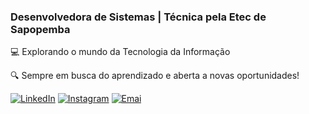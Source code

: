 ### Desenvolvedora de Sistemas | Técnica pela Etec de Sapopemba
💻 Explorando o mundo da Tecnologia da Informação

🔍 Sempre em busca do aprendizado e aberta a novas oportunidades!

[![LinkedIn](https://img.shields.io/badge/linkedin-%230077B5.svg?style=for-the-badge&logo=linkedin&logoColor=white)](www.linkedin.com/in/nicolesabinoo)
[![Instagram](https://img.shields.io/badge/Instagram-%23E4405F.svg?style=for-the-badge&logo=Instagram&logoColor=white)](https://www.instagram.com/nsc.nicole?utm_source=qr&igsh=NXV2ZjJ4M2tydTJ1)
[![Emai](https://img.shields.io/badge/Gmail-D14836?style=for-the-badge&logo=gmail&logoColor=white)](nicolecarvalho069@gmail.com)
